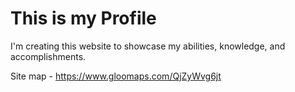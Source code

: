 # This is my Profile
I'm creating this website to showcase my abilities, knowledge, and accomplishments. 

Site map - https://www.gloomaps.com/QjZyWvg6jt
